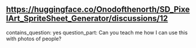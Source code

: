 ## https://huggingface.co/Onodofthenorth/SD_PixelArt_SpriteSheet_Generator/discussions/12

contains_question: yes
question_part: Can you teach me how I can use this with photos of people?